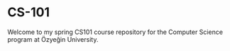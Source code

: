 # CS-101
Welcome to my spring CS101 course repository for the Computer Science program at Özyeğin University. 
